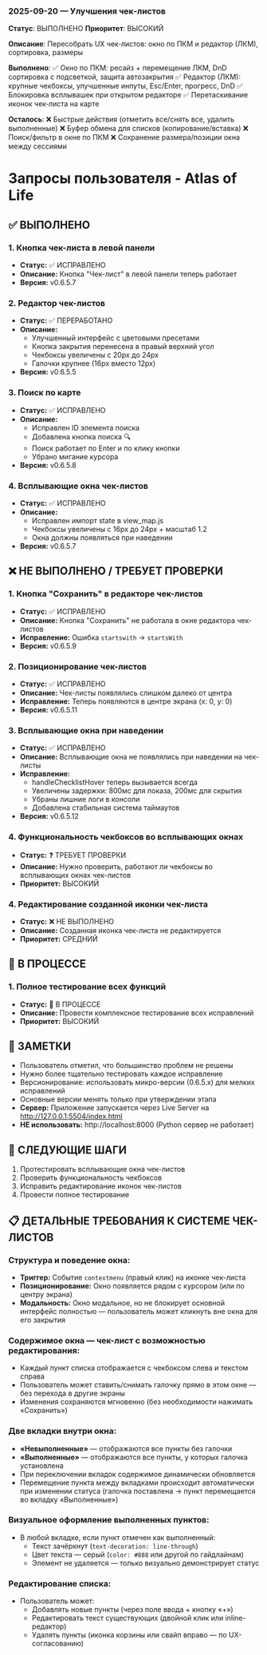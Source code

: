 ### 2025-09-20 — Улучшения чек‑листов
**Статус**: ВЫПОЛНЕНО
**Приоритет**: ВЫСОКИЙ

**Описание**: Пересобрать UX чек‑листов: окно по ПКМ и редактор (ЛКМ), сортировка, размеры

**Выполнено**:
✅ Окно по ПКМ: ресайз + перемещение ЛКМ, DnD сортировка с подсветкой, защита автозакрытия
✅ Редактор (ЛКМ): крупные чекбоксы, улучшенные инпуты, Esc/Enter, прогресс, DnD
✅ Блокировка всплывашек при открытом редакторе
✅ Перетаскивание иконок чек‑листа на карте

**Осталось**:
❌ Быстрые действия (отметить все/снять все, удалить выполненные)
❌ Буфер обмена для списков (копирование/вставка)
❌ Поиск/фильтр в окне по ПКМ
❌ Сохранение размера/позиции окна между сессиями
# Запросы пользователя - Atlas of Life

## ✅ ВЫПОЛНЕНО

### 1. Кнопка чек-листа в левой панели
- **Статус:** ✅ ИСПРАВЛЕНО
- **Описание:** Кнопка "Чек-лист" в левой панели теперь работает
- **Версия:** v0.6.5.7

### 2. Редактор чек-листов
- **Статус:** ✅ ПЕРЕРАБОТАНО
- **Описание:** 
  - Улучшенный интерфейс с цветовыми пресетами
  - Кнопка закрытия перенесена в правый верхний угол
  - Чекбоксы увеличены с 20px до 24px
  - Галочки крупнее (16px вместо 12px)
- **Версия:** v0.6.5.5

### 3. Поиск по карте
- **Статус:** ✅ ИСПРАВЛЕНО
- **Описание:**
  - Исправлен ID элемента поиска
  - Добавлена кнопка поиска 🔍
  - Поиск работает по Enter и по клику кнопки
  - Убрано мигание курсора
- **Версия:** v0.6.5.8

### 4. Всплывающие окна чек-листов
- **Статус:** ✅ ИСПРАВЛЕНО
- **Описание:**
  - Исправлен импорт state в view_map.js
  - Чекбоксы увеличены с 16px до 24px + масштаб 1.2
  - Окна должны появляться при наведении
- **Версия:** v0.6.5.7

## ❌ НЕ ВЫПОЛНЕНО / ТРЕБУЕТ ПРОВЕРКИ

### 1. Кнопка "Сохранить" в редакторе чек-листов
- **Статус:** ✅ ИСПРАВЛЕНО
- **Описание:** Кнопка "Сохранить" не работала в окне редактора чек-листов
- **Исправление:** Ошибка `startswith` → `startsWith`
- **Версия:** v0.6.5.9

### 2. Позиционирование чек-листов
- **Статус:** ✅ ИСПРАВЛЕНО
- **Описание:** Чек-листы появлялись слишком далеко от центра
- **Исправление:** Теперь появляются в центре экрана (x: 0, y: 0)
- **Версия:** v0.6.5.11

### 3. Всплывающие окна при наведении
- **Статус:** ✅ ИСПРАВЛЕНО
- **Описание:** Всплывающие окна не появлялись при наведении на чек-листы
- **Исправление:** 
  - handleChecklistHover теперь вызывается всегда
  - Увеличены задержки: 800мс для показа, 200мс для скрытия
  - Убраны лишние логи в консоли
  - Добавлена стабильная система таймаутов
- **Версия:** v0.6.5.12

### 4. Функциональность чекбоксов во всплывающих окнах
- **Статус:** ❓ ТРЕБУЕТ ПРОВЕРКИ
- **Описание:** Нужно проверить, работают ли чекбоксы во всплывающих окнах чек-листов
- **Приоритет:** ВЫСОКИЙ

### 4. Редактирование созданной иконки чек-листа
- **Статус:** ❌ НЕ ВЫПОЛНЕНО
- **Описание:** Созданная иконка чек-листа не редактируется
- **Приоритет:** СРЕДНИЙ

## 🔄 В ПРОЦЕССЕ

### 1. Полное тестирование всех функций
- **Статус:** 🔄 В ПРОЦЕССЕ
- **Описание:** Провести комплексное тестирование всех исправлений
- **Приоритет:** ВЫСОКИЙ

## 📝 ЗАМЕТКИ

- Пользователь отметил, что большинство проблем не решены
- Нужно более тщательно тестировать каждое исправление
- Версионирование: использовать микро-версии (0.6.5.x) для мелких исправлений
- Основные версии менять только при утверждении этапа
- **Сервер:** Приложение запускается через Live Server на http://127.0.0.1:5504/index.html
- **НЕ использовать:** http://localhost:8000 (Python сервер не работает)

## 🎯 СЛЕДУЮЩИЕ ШАГИ

1. Протестировать всплывающие окна чек-листов
2. Проверить функциональность чекбоксов
3. Исправить редактирование иконок чек-листов
4. Провести полное тестирование

## 📋 ДЕТАЛЬНЫЕ ТРЕБОВАНИЯ К СИСТЕМЕ ЧЕК-ЛИСТОВ

### Структура и поведение окна:
- **Триггер:** Событие `contextmenu` (правый клик) на иконке чек-листа
- **Позиционирование:** Окно появляется рядом с курсором (или по центру экрана)
- **Модальность:** Окно модальное, но не блокирует основной интерфейс полностью — пользователь может кликнуть вне окна для его закрытия

### Содержимое окна — чек-лист с возможностью редактирования:
- Каждый пункт списка отображается с чекбоксом слева и текстом справа
- Пользователь может ставить/снимать галочку прямо в этом окне — без перехода в другие экраны
- Изменения сохраняются мгновенно (без необходимости нажимать «Сохранить»)

### Две вкладки внутри окна:
- **«Невыполненные»** — отображаются все пункты без галочки
- **«Выполненные»** — отображаются все пункты, у которых галочка установлена
- При переключении вкладок содержимое динамически обновляется
- Перемещение пункта между вкладками происходит автоматически при изменении статуса (галочка поставлена → пункт перемещается во вкладку «Выполненные»)

### Визуальное оформление выполненных пунктов:
- В любой вкладке, если пункт отмечен как выполненный:
  - Текст зачёркнут (`text-decoration: line-through`)
  - Цвет текста — серый (`color: #888` или другой по гайдлайнам)
  - Элемент не удаляется — только визуально демонстрирует статус

### Редактирование списка:
- Пользователь может:
  - Добавлять новые пункты (через поле ввода + кнопку «+»)
  - Редактировать текст существующих (двойной клик или inline-редактор)
  - Удалять пункты (иконка корзины или свайп вправо — по UX-согласованию)